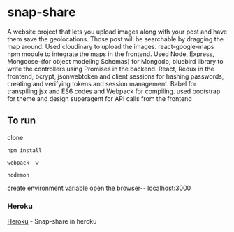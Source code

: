 # snap-share
A website project that lets you upload images along with your post and have them save the geolocations.
 Those post will be searchable by dragging the map around. Used cloudinary to upload the images. react-google-maps npm module to integrate the maps in the frontend. Used Node, Express, Mongoose-(for object modeling Schemas) for Mongodb, bluebird library to write the controllers using Promises in the backend.
React, Redux in the frontend, bcrypt, jsonwebtoken and client sessions for hashing passwords, creating and verifying tokens and session management.
Babel for transpiling jsx and ES6 codes and Webpack for compiling. used bootstrap for theme and design
superagent for API calls from the frontend

## To run
clone
```
npm install
```
```
webpack -w
```
```
nodemon
```

create environment variable
open the browser-- localhost:3000

### Heroku

[Heroku](www.heroku.com) - Snap-share in heroku
